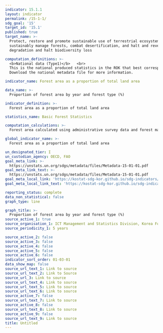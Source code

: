 ```yaml
---
indicator: 15.1.1
layout: indicator
permalink: /15-1-1/
sdg_goal: '15'
target_id: '15.1'
published: true
target_name: >-
  Protect, restore and promote sustainable use of terrestrial ecosystems,
  sustainably manage forests, combat desertification, and halt and reverse land
  degradation and halt biodiversity loss

computation_definitions: >-
  <b>National data (Type1)</b>   <br>
  This is the national produced statistics in the ROK that best corresponds to the definition of UN SDGs indicators. <br>
  Download the national metadata file for more information.

indicator_name: Forest area as a proportion of total land area

data_name: >-
  Proportion of forest area by year and forest type (%) 

indicator_definition: >-
  Forest area as a proportion of total land area 

statistics_name: Basic Forest Statistics

computation_calculations: >-
  Forest area calculated using administrative survey data and forest map data

global_indicator_name: >-
  Forest area as a proportion of total land area

un_designated_tier: I
un_custodian_agency: OECD, FAO
goal_meta_link: >-
  https://unstats.un.org/sdgs/metadata/files/Metadata-15-01-01.pdf   
goal_meta_link_text: >-
  https://unstats.un.org/sdgs/metadata/files/Metadata-15-01-01.pdf   
goal_meta_local_link: 'https://kostat-sdg-kor.github.io/sdg-indicators/public/data/Metadata-15-01-01_ENG.pdf'
goal_meta_local_link_text: 'https://kostat-sdg-kor.github.io/sdg-indicators/public/data/Metadata-15-01-01_ENG.pdf'

reporting_status: complete
data_non_statistical: false
graph_type: line

graph_title: >-
  Proportion of forest area by year and forest type (%) 
source_active_1: true
source_organisation_1: ICT Management and Statistics Division, Korea Forest Service 
source_periodicity_1: 5 years

source_active_2: false
source_active_3: false
source_active_4: false
source_active_5: false
source_active_6: false
indicator_sort_order: 01-03-01
data_show_map: false
source_url_text_1: Link to source
source_url_text_2: Link to Source
source_url_3: Link to source
source_url_text_4: Link to source
source_url_text_5: Link to source
source_url_text_6: Link to source
source_active_7: false
source_url_text_7: Link to source
source_active_8: false
source_url_text_8: Link to source
source_active_9: false
source_url_text_9: Link to source
title: Untitled
---
```

